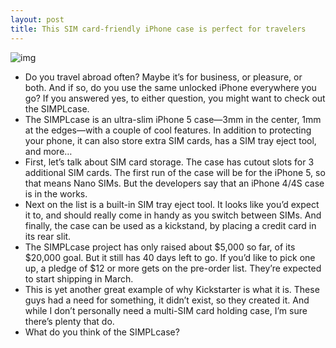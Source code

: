 ```yaml
---
layout: post
title: This SIM card-friendly iPhone case is perfect for travelers
---
```

![img](http://media.idownloadblog.com/wp-content/uploads/2013/02/simplcase.jpg)
* Do you travel abroad often? Maybe it’s for business, or pleasure, or both. And if so, do you use the same unlocked iPhone everywhere you go? If you answered yes, to either question, you might want to check out the SIMPLcase.
* The SIMPLcase is an ultra-slim iPhone 5 case—3mm in the center, 1mm at the edges—with a couple of cool features. In addition to protecting your phone, it can also store extra SIM cards, has a SIM tray eject tool, and more…
* First, let’s talk about SIM card storage. The case has cutout slots for 3 additional SIM cards. The first run of the case will be for the iPhone 5, so that means Nano SIMs. But the developers say that an iPhone 4/4S case is in the works.
* Next on the list is a built-in SIM tray eject tool. It looks like you’d expect it to, and should really come in handy as you switch between SIMs. And finally, the case can be used as a kickstand, by placing a credit card in its rear slit.
* The SIMPLcase project has only raised about $5,000 so far, of its $20,000 goal. But it still has 40 days left to go. If you’d like to pick one up, a pledge of $12 or more gets on the pre-order list. They’re expected to start shipping in March.
* This is yet another great example of why Kickstarter is what it is. These guys had a need for something, it didn’t exist, so they created it. And while I don’t personally need a multi-SIM card holding case, I’m sure there’s plenty that do.
* What do you think of the SIMPLcase?

